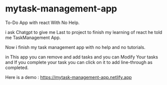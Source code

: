 # mytask-management-app
To-Do App with react With No Help.

i ask Chatgpt to give me Last to project to finish my learning of react he told me TaskManagement App.

Now i finish my task management app with no help and no tutorials.

in This app you can remove and add tasks and you can Modify Your tasks and If you complete your task you can click on it to add line-through as completed.


Here is a demo : https://mytask-management-app.netlify.app
